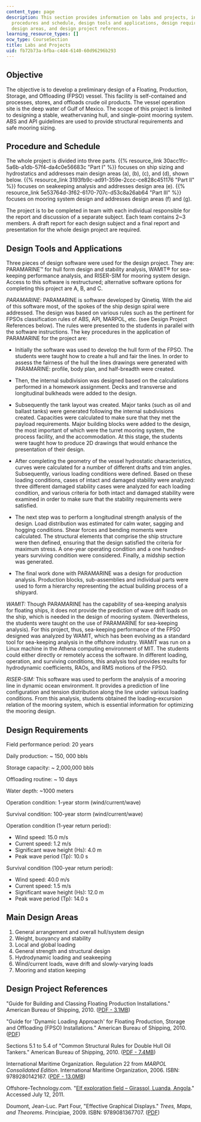```yaml
---
content_type: page
description: This section provides information on labs and projects, including objectives,
  procedures and schedule, design tools and applications, design requirements, main
  design areas, and design project references.
learning_resource_types: []
ocw_type: CourseSection
title: Labs and Projects
uid: fb72b73a-bfba-c4d4-6140-60d96296b293
---
```


Objective
---------

The objective is to develop a preliminary design of a Floating, Production, Storage, and Offloading (FPSO) vessel. This facility is self-contained and processes, stores, and offloads crude oil products. The vessel operation site is the deep water of Gulf of Mexico. The scope of this project is limited to designing a stable, weathervaning hull, and single-point mooring system. ABS and API guidelines are used to provide structural requirements and safe mooring sizing.

Procedure and Schedule
----------------------

The whole project is divided into three parts. {{% resource_link 30acc1fc-5a6b-a1db-57f4-da4c0e56683c "Part I" %}} focuses on ship sizing and hydrostatics and addresses main design areas (a), (b), (c), and (d), shown below. {{% resource_link 3193fb9c-ad91-359e-2ccc-ce828c451176 "Part II" %}} focuses on seakeeping analysis and addresses design area (e). {{% resource_link 5e53764d-3f62-6170-707c-d53c8a26ab64 "Part III" %}} focuses on mooring system design and addresses design areas (f) and (g).

The project is to be completed in team with each individual responsible for the report and discussion of a separate subject. Each team contains 2~3 members. A draft report for each design subject and a final report and presentation for the whole design project are required.

Design Tools and Applications
-----------------------------

Three pieces of design software were used for the design project. They are: PARAMARINE™ for hull form design and stability analysis, WAMIT® for sea-keeping performance analysis, and RISER-SIM for mooring system design. Access to this software is restructured; alternative software options for completing this project are A, B, and C.

_PARAMARINE_: PARAMARINE is software developed by Qinetiq. With the aid of this software most, of the spokes of the ship design spiral were addressed. The design was based on various rules such as the pertinent for FPSOs classification rules of ABS, API, MARPOL, etc. (see Design Project References below). The rules were presented to the students in parallel with the software instructions. The key procedures in the application of PARAMARINE for the project are:

*   Initially the software was used to develop the hull form of the FPSO. The students were taught how to create a hull and fair the lines. In order to assess the fairness of the hull the lines drawings were generated with PARAMARINE: profile, body plan, and half-breadth were created.
  
*   Then, the internal subdivision was designed based on the calculations performed in a homework assignment. Decks and transverse and longitudinal bulkheads were added to the design.
  
*   Subsequently the tank layout was created. Major tanks (such as oil and ballast tanks) were generated following the internal subdivisions created. Capacities were calculated to make sure that they met the payload requirements. Major building blocks were added to the design, the most important of which were the turret mooring system, the process facility, and the accommodation. At this stage, the students were taught how to produce 2D drawings that would enhance the presentation of their design.
  
*   After completing the geometry of the vessel hydrostatic characteristics, curves were calculated for a number of different drafts and trim angles. Subsequently, various loading conditions were defined. Based on these loading conditions, cases of intact and damaged stability were analyzed: three different damaged stability cases were analyzed for each loading condition, and various criteria for both intact and damaged stability were examined in order to make sure that the stability requirements were satisfied.
  
*   The next step was to perform a longitudinal strength analysis of the design. Load distribution was estimated for calm water, sagging and hogging conditions. Shear forces and bending moments were calculated. The structural elements that comprise the ship structure were then defined, ensuring that the design satisfied the criteria for maximum stress. A one-year operating condition and a one hundred-years surviving condition were considered. Finally, a midship section was generated.
  
*   The final work done with PARAMARINE was a design for production analysis. Production blocks, sub-assemblies and individual parts were used to form a hierarchy representing the actual building process of a shipyard.

_WAMIT:_ Though PARAMARINE has the capability of sea-keeping analysis for floating ships, it does not provide the prediction of wave drift loads on the ship, which is needed in the design of mooring system. (Nevertheless, the students were taught on the use of PARAMARINE for sea-keeping analysis). For this project, thus, sea-keeping performance of the FPSO designed was analyzed by WAMIT, which has been evolving as a standard tool for sea-keeping analysis in the offshore industry. WAMIT was run on a Linux machine in the Athena computing environment of MIT. The students could either directly or remotely access the software. In different loading, operation, and surviving conditions, this analysis tool provides results for hydrodynamic coefficients, RAOs, and RMS motions of the FPSO.

_RISER-SIM:_ This software was used to perform the analysis of a mooring line in dynamic ocean environment. It provides a prediction of line configuration and tension distribution along the line under various loading conditions. From this analysis, students obtained the loading-excursion relation of the mooring system, which is essential information for optimizing the mooring design.

Design Requirements
-------------------

Field performance period: 20 years

Daily production: ~ 150, 000 bbls

Storage capacity: ~ 2,000,000 bbls

Offloading routine: ~ 10 days

Water depth: ~1000 meters

Operation condition: 1-year storm (wind/current/wave)

Survival condition: 100-year storm (wind/current/wave)

Operation condition (1-year return period):

*   Wind speed: 15.0 m/s
*   Current speed: 1.2 m/s
*   Significant wave height (Hs): 4.0 m
*   Peak wave period (Tp): 10.0 s

Survival condition (100-year return period):

*   Wind speed: 40.0 m/s
*   Current speed: 1.5 m/s
*   Significant wave height (Hs): 12.0 m
*   Peak wave period (Tp): 14.0 s

Main Design Areas
-----------------

1.  General arrangement and overall hull/system design
2.  Weight, buoyancy and stability
3.  Local and global loading
4.  General strength and structural design
5.  Hydrodynamic loading and seakeeping
6.  Wind/current loads, wave drift and slowly-varying loads
7.  Mooring and station keeping

Design Project References
-------------------------

"Guide for Building and Classing Floating Production Installations." American Bureau of Shipping, 2010. ([PDF - 3.1MB](http://www.eagle.org/eagleExternalPortalWEB/ShowProperty/BEA%20Repository/Rules&Guides/Current/82_FloatingProductionInstallations/Pub82_FPI_Guide))

"Guide for 'Dynamic Loading Approach' for Floating Production, Storage and Offloading (FPSO) Installations." American Bureau of Shipping, 2010. ([PDF](http://www.eagle.org/eagleExternalPortalWEB/ShowProperty/BEA%20Repository/Rules&Guides/Current/101_SafeHullDLAforFPSOSystems/Pub101_FPSO_DLA))

Sections 5.1 to 5.4 of "Common Structural Rules for Double Hull Oil Tankers." American Bureau of Shipping, 2010. ([PDF - 7.4MB](http://www.eagle.org/eagleExternalPortalWEB/ShowProperty/BEA%20Repository/Rules&Guides/Current/2_SVR_2011/part5acsrtanker2010))

International Maritime Organization. Regulation 22 from _MARPOL Consolidated Edition_. International Maritime Organization, 2006. ISBN: 9789280142167. ([PDF - 13.0MB](https://www.amazon.com/Marpol-Consolidated-International-Maritime-Organization/dp/928014216X))

Offshore-Technology.com. "[Elf exploration field – Girassol, Luanda, Angola](http://www.offshore-technology.com/projects/girassol/)." Accessed July 12, 2011.

Doumont, Jean-Luc. Part Four, "Effective Graphical Displays." _Trees, Maps, and Theorems_. Principiae, 2009. ISBN: 9789081367707. ([PDF](https://www.principiae.be/book/pdfs/TM&Th-4.0-summary.pdf))